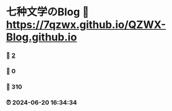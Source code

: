 # 七种文学のBlog :link: https://7qzwx.github.io/QZWX-Blog.github.io 
### :page_facing_up: [2](https://7qzwx.github.io/QZWX-Blog.github.io/tag.html) 
### :speech_balloon: 0 
### :hibiscus: 310 
### :alarm_clock: 2024-06-20 16:34:34 
